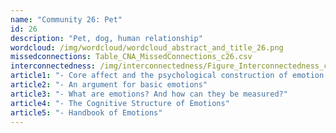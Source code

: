 ```yaml
---
name: "Community 26: Pet"
id: 26
description: "Pet, dog, human relationship"
wordcloud: /img/wordcloud/wordcloud_abstract_and_title_26.png
missedconnections: Table_CNA_MissedConnections_c26.csv
interconnectedness: /img/interconnectedness/Figure_Interconnectedness_c26.png
article1: "- Core affect and the psychological construction of emotion."
article2: "- An argument for basic emotions"
article3: "- What are emotions? And how can they be measured?"
article4: "- The Cognitive Structure of Emotions"
article5: "- Handbook of Emotions"
---
```

